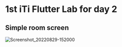 # 1st iTi Flutter Lab for day 2
## Simple room screen
![Screenshot_20220829-152000](https://user-images.githubusercontent.com/58918060/187210777-8cdf2c28-ea60-4f2b-a8a5-75328bc9de89.png)

